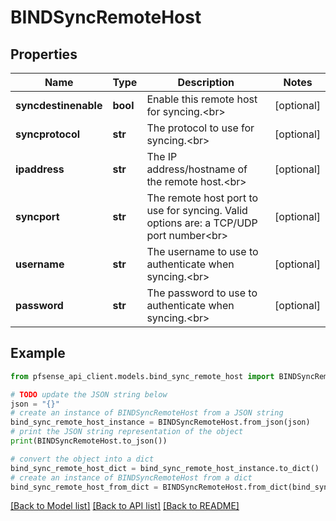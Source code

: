 # BINDSyncRemoteHost


## Properties

Name | Type | Description | Notes
------------ | ------------- | ------------- | -------------
**syncdestinenable** | **bool** | Enable this remote host for syncing.&lt;br&gt; | [optional] 
**syncprotocol** | **str** | The protocol to use for syncing.&lt;br&gt; | [optional] 
**ipaddress** | **str** | The IP address/hostname of the remote host.&lt;br&gt; | [optional] 
**syncport** | **str** | The remote host port to use for syncing. Valid options are: a TCP/UDP port number&lt;br&gt; | [optional] 
**username** | **str** | The username to use to authenticate when syncing.&lt;br&gt; | [optional] 
**password** | **str** | The password to use to authenticate when syncing.&lt;br&gt; | [optional] 

## Example

```python
from pfsense_api_client.models.bind_sync_remote_host import BINDSyncRemoteHost

# TODO update the JSON string below
json = "{}"
# create an instance of BINDSyncRemoteHost from a JSON string
bind_sync_remote_host_instance = BINDSyncRemoteHost.from_json(json)
# print the JSON string representation of the object
print(BINDSyncRemoteHost.to_json())

# convert the object into a dict
bind_sync_remote_host_dict = bind_sync_remote_host_instance.to_dict()
# create an instance of BINDSyncRemoteHost from a dict
bind_sync_remote_host_from_dict = BINDSyncRemoteHost.from_dict(bind_sync_remote_host_dict)
```
[[Back to Model list]](../README.md#documentation-for-models) [[Back to API list]](../README.md#documentation-for-api-endpoints) [[Back to README]](../README.md)


